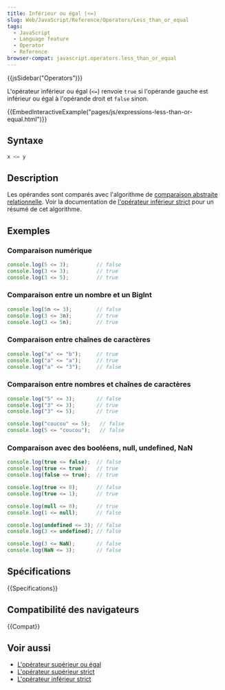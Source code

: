 ```yaml
---
title: Inférieur ou égal (<=)
slug: Web/JavaScript/Reference/Operators/Less_than_or_equal
tags:
  - JavaScript
  - Language feature
  - Operator
  - Reference
browser-compat: javascript.operators.less_than_or_equal
---
```

{{jsSidebar("Operators")}}

L'opérateur inférieur ou égal (`<=`) renvoie `true` si l'opérande gauche est inférieur ou égal à l'opérande droit et `false` sinon.

{{EmbedInteractiveExample("pages/js/expressions-less-than-or-equal.html")}}

## Syntaxe

```js
x <= y
```

## Description

Les opérandes sont comparés avec l'algorithme de [comparaison abstraite relationnelle](https://tc39.es/ecma262/#sec-abstract-relational-comparison). Voir la documentation de [l'opérateur inférieur strict](/fr/docs/Web/JavaScript/Reference/Operators/Less_than) pour un résumé de cet algorithme.

## Exemples

### Comparaison numérique

```js
console.log(5 <= 3);         // false
console.log(3 <= 3);         // true
console.log(3 <= 5);         // true
```

### Comparaison entre un nombre et un BigInt

```js
console.log(5n <= 3);        // false
console.log(3 <= 3n);        // true
console.log(3 <= 5n);        // true
```

### Comparaison entre chaînes de caractères

```js
console.log("a" <= "b");     // true
console.log("a" <= "a");     // true
console.log("a" <= "3");     // false
```

### Comparaison entre nombres et chaînes de caractères

```js
console.log("5" <= 3);       // false
console.log("3" <= 3);       // true
console.log("3" <= 5);       // true

console.log("coucou" <= 5);   // false
console.log(5 <= "coucou");   // false
```

### Comparaison avec des booléens, null, undefined, NaN

```js
console.log(true <= false);  // false
console.log(true <= true);   // true
console.log(false <= true);  // true

console.log(true <= 0);      // false
console.log(true <= 1);      // true

console.log(null <= 0);      // true
console.log(1 <= null);      // false

console.log(undefined <= 3); // false
console.log(3 <= undefined); // false

console.log(3 <= NaN);       // false
console.log(NaN <= 3);       // false
```

## Spécifications

{{Specifications}}

## Compatibilité des navigateurs

{{Compat}}

## Voir aussi

- [L'opérateur supérieur ou égal](/fr/docs/Web/JavaScript/Reference/Operators/Greater_than_or_equal)
- [L'opérateur supérieur strict](/fr/docs/Web/JavaScript/Reference/Operators/Greater_than)
- [L'opérateur inférieur strict](/fr/docs/Web/JavaScript/Reference/Operators/Less_than)
